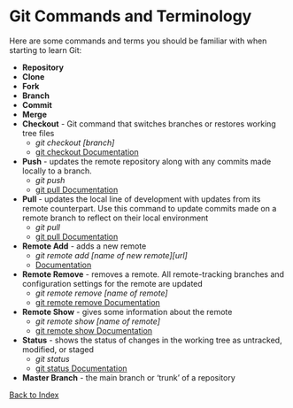 # Git Commands and Terminology

Here are some commands and terms you should be familiar with when starting to learn Git:

* **Repository**
* **Clone**
* **Fork**
* **Branch**
* **Commit**
* **Merge**
* **Checkout** - Git command that switches branches or restores working tree files
  * *git checkout [branch]*
  * [git checkout Documentation](https://git-scm.com/docs/git-checkout)
* **Push** - updates the remote repository along with any commits made locally to a branch. 
  * *git push*
  * [git pull Documentation](https://git-scm.com/docs/git-push)
* **Pull** - updates the local line of development with updates from its remote counterpart.  Use this command to update commits made on a remote branch to reflect on their local environment
  * *git pull*
  * [git pull Documentation](https://git-scm.com/docs/git-pull)
* **Remote Add** - adds a new remote
  * *git remote add [name of new remote][url]*
  * [Documentation](https://help.github.com/en/github/using-git/adding-a-remote)
* **Remote Remove** - removes a remote. All remote-tracking branches and configuration settings for the remote are updated
  * *git remote remove [name of remote]*
  * [git remote remove Documentation](https://git-scm.com/docs/git-remote)
* **Remote Show** - gives some information about the remote
  * *git remote show [name of remote]*
  * [git remote show Documentation](https://git-scm.com/docs/git-remote)
* **Status** - shows the status of changes in the working tree as untracked, modified, or staged
  * *git status*
  * [git status Documentation](https://git-scm.com/docs/git-status)
* **Master Branch** -  the main branch or ‘trunk’ of a repository


[Back to Index](README.md)
